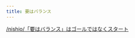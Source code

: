 ```yaml
---
title: 要はバランス
---
```


[/nishio/「要はバランス」はゴールではなくスタート](https://scrapbox.io/nishio/「要はバランス」はゴールではなくスタート)
